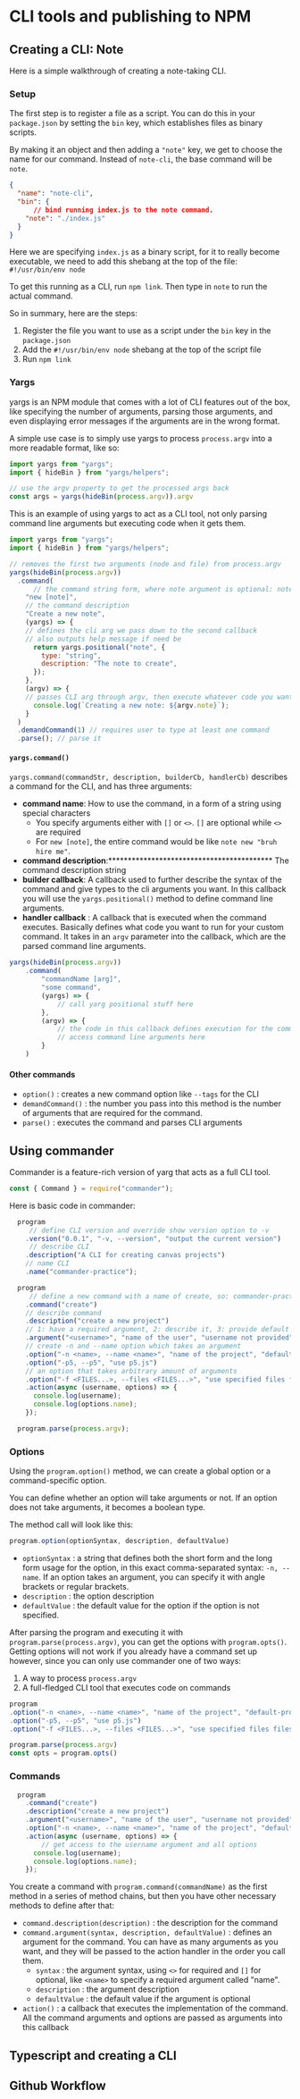 # CLI tools and publishing to NPM

## Creating a CLI: Note

Here is a simple walkthrough of creating a note-taking CLI. 

### Setup

The first step is to register a file as a script. You can do this in your `package.json` by setting the `bin` key, which establishes files as binary scripts.

By making it an object and then adding a `"note"` key, we get to choose the name for our command. Instead of `note-cli`, the base command will be `note`.

```json
{
  "name": "note-cli",
  "bin": {
	  // bind running index.js to the note command. 
    "note": "./index.js"
  }
}
```
Here we are specifying `index.js` as a binary script, for it to really become executable, we need to add this shebang at the top of the file: `#!/usr/bin/env node`

To get this running as a CLI, run `npm link`. Then type in `note` to run the actual command.

So in summary, here are the steps: 
1. Register the file you want to use as a script under the `bin` key in the `package.json`
2. Add the `#!/usr/bin/env node` shebang at the top of the script file
3. Run `npm link`
### Yargs

yargs is an NPM module that comes with a lot of CLI features out of the box, like specifying the number of arguments, parsing those arguments, and even displaying error messages if the arguments are in the wrong format.

A simple use case is to simply use yargs to process `process.argv` into a more readable format, like so: 

```javascript
import yargs from "yargs";
import { hideBin } from "yargs/helpers";

// use the argv property to get the processed args back
const args = yargs(hideBin(process.argv)).argv
```
This is an example of using yargs to act as a CLI tool, not only parsing command line arguments but executing code when it gets them.
```javascript
import yargs from "yargs";
import { hideBin } from "yargs/helpers";

// removes the first two arguments (node and file) from process.argv
yargs(hideBin(process.argv))
  .command(
	  // the command string form, where note argument is optional: note new [note]
    "new [note]",
    // the command description
    "Create a new note",
    (yargs) => {
    // defines the cli arg we pass down to the second callback
    // also outputs help message if need be
      return yargs.positional("note", {
        type: "string",
        description: "The note to create",
      });
    },
    (argv) => {
    // passes CLI arg through argv, then execute whatever code you want with that
      console.log(`Creating a new note: ${argv.note}`);
    }
  )
  .demandCommand(1) // requires user to type at least one command
  .parse(); // parse it
```

#### `yargs.command()`

`yargs.command(commandStr, description, builderCb, handlerCb)`  describes a command for the CLI, and has three arguments:

- **command name**: How to use the command, in a form of a string using special characters
    - You specify arguments either with `[]` or `<>`. `[]` are optional while `<>` are required
    - For `new [note]`, the entire command would be like `note new "bruh hire me"`.
- **command description**:****************************************** The command description string
- **builder callback**: A callback used to further describe the syntax of the command and give types to the cli arguments you want. In this callback you will use the `yargs.positional()` method to define command line arguments. 
- **handler callback** : A callback that is executed when the command executes. Basically defines what code you want to run for your custom command. It takes in an `argv` parameter into the callback, which are the parsed command line arguments. 

```javascript
yargs(hideBin(process.argv))
	.command(
		"commandName [arg]", 
		"some command",
		(yargs) => {
			// call yarg positional stuff here
		},
		(argv) => {
			// the code in this callback defines execution for the command
			// access command line arguments here
		}
	)
```

#### Other commands

- `option()` : creates a new command option like `--tags` for the CLI
- `demandCommand()` : the number you pass into this method is the number of arguments that are required for the command.
- `parse()` : executes the command and parses CLI arguments

## Using commander

Commander is a feature-rich version of yarg that acts as a full CLI tool.

```typescript
const { Command } = require("commander");
```

Here is basic code in commander: 

```typescript
  program
	 // define CLI version and override show version option to -v
    .version("0.0.1", "-v, --version", "output the current version")
     // describe CLI
    .description("A CLI for creating canvas projects")
    // name CLI
    .name("commander-practice");

  program
     // define a new command with a name of create, so: commander-practice create
    .command("create")
    // describe command
    .description("create a new project")
    // 1: have a required argument, 2: describe it, 3: provide default value
    .argument("<username>", "name of the user", "username not provided")
    // create -n and --name option which takes an argument
    .option("-n <name>, --name <name>", "name of the project", "default-project-name")
    .option("-p5, --p5", "use p5.js")
    // an option that takes arbitrary amount of arguments
    .option("-f <FILES...>, --files <FILES...>", "use specified files files")
    .action(async (username, options) => {
      console.log(username);
      console.log(options.name);
    });

  program.parse(process.argv);
```

### Options

Using the `program.option()` method, we can create a global option or a command-specific option. 

You can define whether an option will take arguments or not. If an option does not take arguments, it becomes a boolean type. 

The method call will look like this: 

```javascript
program.option(optionSyntax, description, defaultValue)
```
- `optionSyntax` : a string that defines both the short form and the long form usage for the option, in this exact comma-separated syntax: `-n, --name`. If an option takes an argument, you can specify it with angle brackets or regular brackets. 
- `description` : the option description
- `defaultValue` : the default value for the option if the option is not specified. 

After parsing the program and executing it with `program.parse(process.argv)`, you can get the options with `program.opts()`. Getting options will not work if you already have a command set up however, since you can only use commander one of two ways: 
1. A way to process `process.argv`
2. A full-fledged CLI tool that executes code on commands

```javascript
program
.option("-n <name>, --name <name>", "name of the project", "default-project-name")
.option("-p5, --p5", "use p5.js")
.option("-f <FILES...>, --files <FILES...>", "use specified files files")

program.parse(process.argv)
const opts = program.opts()
```
### Commands

```javascript
  program
    .command("create")
    .description("create a new project")
    .argument("<username>", "name of the user", "username not provided")
    .option("-n <name>, --name <name>", "name of the project", "default-project-name")
    .action(async (username, options) => {
	    // get access to the username argument and all options
      console.log(username);
      console.log(options.name);
    });
```

You create a command with `program.command(commandName)` as the first method in a series of method chains, but then you have other necessary methods to define after that: 

- `command.description(description)` : the description for the command
- `command.argument(syntax, description, defaultValue)` : defines an argument for the command. You can have as many arguments as you want, and they will be passed to the action handler in the order you call them.
	- `syntax` : the argument syntax, using `<>` for required and `[]` for optional, like `<name>` to specify a required argument called "name".
	- `description` : the argument description
	- `defaultValue` : the default value if the argument is optional
- `action()` : a callback that executes the implementation of the command. All the command arguments and options are passed as arguments into this callback
## Typescript and creating a CLI

## Github Workflow